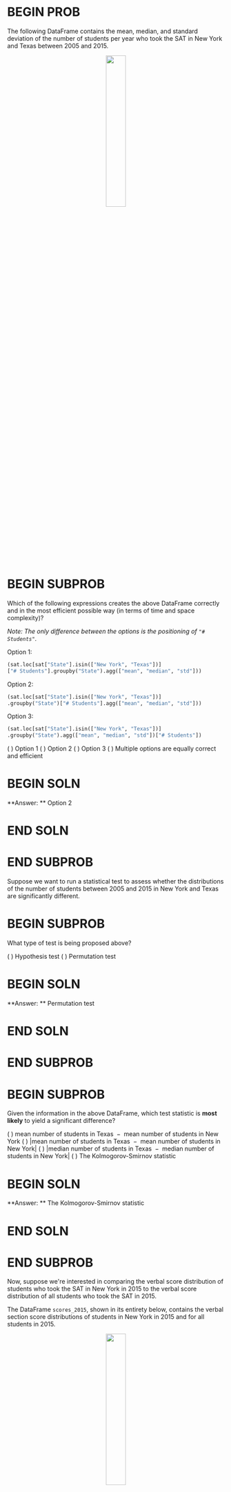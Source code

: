 # BEGIN PROB
The following DataFrame contains the mean, median, and standard deviation of the number of students per year who took the SAT in New York and Texas between 2005 and 2015.

<center><img src='../assets/images/wi23-final/nyt.png' width=30%></center>

# BEGIN SUBPROB

Which of the following expressions creates the above DataFrame correctly and in the most efficient possible way (in terms of time and space complexity)?

*Note: The only difference between the options is the positioning of `"# Students"`.*

Option 1:

```py
(sat.loc[sat["State"].isin(["New York", "Texas"])]
["# Students"].groupby("State").agg(["mean", "median", "std"]))
```

Option 2:

```py
(sat.loc[sat["State"].isin(["New York", "Texas"])]
.groupby("State")["# Students"].agg(["mean", "median", "std"]))
```

Option 3:

```py
(sat.loc[sat["State"].isin(["New York", "Texas"])]
.groupby("State").agg(["mean", "median", "std"])["# Students"])
```

( ) Option 1
( ) Option 2
( ) Option 3
( ) Multiple options are equally correct and efficient

# BEGIN SOLN
**Answer: ** Option 2

# END SOLN

# END SUBPROB

Suppose we want to run a statistical test to assess whether the distributions of the number of students between 2005 and 2015 in New York and Texas are significantly different. 

# BEGIN SUBPROB

What type of test is being proposed above?
    
( ) Hypothesis test
( ) Permutation test

# BEGIN SOLN
**Answer: ** Permutation test

# END SOLN
    
# END SUBPROB

# BEGIN SUBPROB
Given the information in the above DataFrame, which test statistic is **most likely** to yield a significant difference?

( ) $\text{mean number of students in Texas } - \text{ mean number of students in New York}$
( ) $\big|\text{mean number of students in Texas } - \text{ mean number of students in New York}\big|$
( ) $\big|\text{median number of students in Texas } - \text{ median number of students in New York}\big|$
( ) The Kolmogorov-Smirnov statistic

# BEGIN SOLN
**Answer: ** The Kolmogorov-Smirnov statistic 

# END SOLN
    
# END SUBPROB

Now, suppose we're interested in comparing the verbal score distribution of students who took the SAT in New York in 2015 to the verbal score distribution of all students who took the SAT in 2015.

The DataFrame `scores_2015`, shown in its entirety below, contains the verbal section score distributions of students in New York in 2015 and for all students in 2015.

<center><img src='../assets/images/wi23-final/ny_vs_all.png' width=30%></center>

    
# BEGIN SUBPROB
What type of test is being proposed above?
    
( ) Hypothesis test
( ) Permutation test

# BEGIN SOLN
**Answer: ** Hypothesis test

# END SOLN
    
# END SUBPROB

# BEGIN SUBPROB
Suppose $\vec{a} = \begin{bmatrix} a_1 & a_2 & ... & a_n \end{bmatrix}^T$ and $\vec{b} = \begin{bmatrix} b_1 & b_2 & ... & b_n \end{bmatrix}^T$ are both vectors containing proportions that add to 1 (e.g. $\vec{a}$ could be the `"New York"` column above and $\vec{b}$ could be the `"All States"` column above). As we've seen before, the TVD is defined as follows:

$\text{TVD}(\vec{a}, \vec{b}) = \frac{1}{2} \sum_{i = 1}^n \left| a_i - b_i \right|$

The TVD is not the only metric that can quantify the distance between two categorical distributions. Here are three other possible distance metrics:

-  $\text{dis1}(\vec{a}, \vec{b}) = \vec{a} \cdot \vec{b} = a_1b_1 + a_2b_2 + ... + a_nb_n$

-  $\text{dis2}(\vec{a}, \vec{b}) = \frac{\vec{a} \cdot \vec{b}}{|\vec{a} | | \vec{b} |} = \frac{a_1b_1 + a_2b_2 + ... + a_nb_n}{\sqrt{a_1^2 + a_2^2 + ... + a_n^2} \sqrt{b_1^2 + b_2^2 + ... + b_n^2}}$

-  $text{dis3}(\vec{a}, \vec{b}) = 1 - \frac{\vec{a} \cdot \vec{b}}{|\vec{a} | | \vec{b} |}$

Of the above three possible distance metrics, only one of them has the same range as the TVD (i.e. the same minimum possible value and the same maximum possible value) **and** has the property that smaller values correspond to more similar vectors. Which distance metric is it?

( ) $\text{dis1}$
( ) $\text{dis2}$
( ) $\text{dis3}$

# BEGIN SOLN
**Answer: ** $\text{dis3}$

# END SOLN

# END SUBPROB

# END PROB